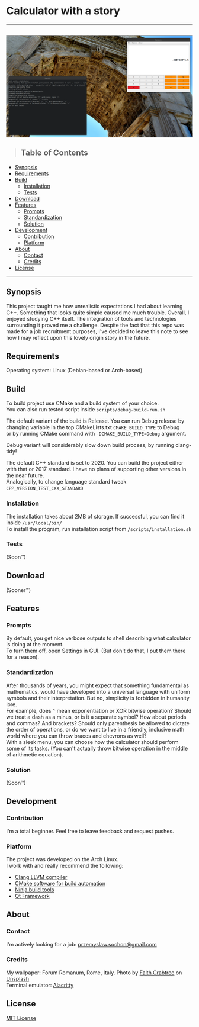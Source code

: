 # Calculator with a story
---
<a href="calculator screenshot"><img src="https://raw.githubusercontent.com/PrzemyslawSochon/CPP-Calculator/507d87622c1e3c90184ee33064c58eb24e08ad17/CALCULATOR.png" align="middle"></a>
---
> ## Table of Contents

* [Synopsis](#Synopsis)
* [Requirements](#Requirements)
* [Build](#Build)
  * [Installation](#Installation)
  * [Tests](#Tests)
* [Download](#Downloads)
* [Features](#Features)
    * [Prompts](#Prompts)
    * [Standardization](#Standardization)
    * [Solution](#Solution)
* [Development](#Development)
  * [Contribution](#Contribution)
  * [Platform](#Platform)
* [About](#About)
  * [Contact](#Contact)
  * [Credits](#Credits)
* [License](#License)

---

## Synopsis
This project taught me how unrealistic expectations I had about learning C++. Something that looks quite simple caused me much trouble. Overall, I enjoyed studying C++ itself. The integration of tools and technologies surrounding it proved me a challenge.
Despite the fact that this repo was made for a job recruitment purposes, I've decided to leave this note to see how I may reflect upon this lovely origin story in the future.

## Requirements

Operating system:
Linux (Debian-based or Arch-based)

## Build
To build project use CMake and a build system of your choice.  
You can also run tested script inside <code>scripts/debug-build-run.sh</code>

The default variant of the build is Release. You can run Debug release by changing variable in the top CMakeLists.txt `CMAKE_BUILD_TYPE` to Debug  
or by running CMake command with <code>-DCMAKE_BUILD_TYPE=Debug</code> argument.  
  
Debug variant will considerably slow down build process, by running clang-tidy!

The default C++ standard is set to 2020. You can build the project either with that or 2017 standard. I have no plans of supporting other versions in the near future.  
Analogically, to change language standard tweak <code>CPP_VERSION_TEST_CXX_STANDARD</code>

### Installation

The installation takes about 2MB of storage. If successful, you can find it inside <code>/usr/local/bin/</code>  
To install the program, run installation script from <code>/scripts/installation.sh</code>

### Tests

(Soon™)

## Download

(Sooner™)

## Features

### Prompts

By default, you get nice verbose outputs to shell describing what calculator is doing at the moment.  
To turn them off, open Settings in GUI. (But don't do that, I put them there for a reason).

### Standardization

After thousands of years, you might expect that something fundamental as mathematics, would have developed into a universal language with uniform symbols and their interpretation. But no, simplicity is forbidden in humanity lore.  
For example, does `^` mean exponentiation or XOR bitwise operation? Should we treat a dash as a minus, or is it a separate symbol? How about periods and commas? And brackets? Should only parenthesis be allowed to dictate the order of operations, or do we want to live in a friendly, inclusive math world where you can throw braces and chevrons as well?  
With a sleek menu, you can choose how the calculator should perform some of its tasks. (You can't actually throw bitwise operation in the middle of arithmetic equation).

### Solution

(Soon™)

## Development

### Contribution

I'm a total beginner. Feel free to leave feedback and request pushes.

### Platform

The project was developed on the Arch Linux.  
I work with and really recommend the following:

* <a href="https://archlinux.org/packages/extra/x86_64/clang/">Clang LLVM compiler</a>
* <a href="https://archlinux.org/packages/extra/x86_64/cmake/">CMake software for build automation</a>
* <a href="https://archlinux.org/packages/community/x86_64/ninja/">Ninja build tools</a>
* <a href="https://archlinux.org/groups/x86_64/qt/">Qt Framework</a>

## About

### Contact

I'm actively looking for a job: przemyslaw.sochon@gmail.com

### Credits

My wallpaper: Forum Romanum, Rome, Italy. Photo by <a href="https://unsplash.com/@alyspara">Faith Crabtree</a> on <a href="https://unsplash.com/license">Unsplash</a>  
Terminal emulator: <a href="https://github.com/alacritty/alacritty">Alacritty</a>

## License

<a href="https://github.com/PrzemyslawSochon/CPP-Calculator/blob/main/LICENSE">MIT License</a>
